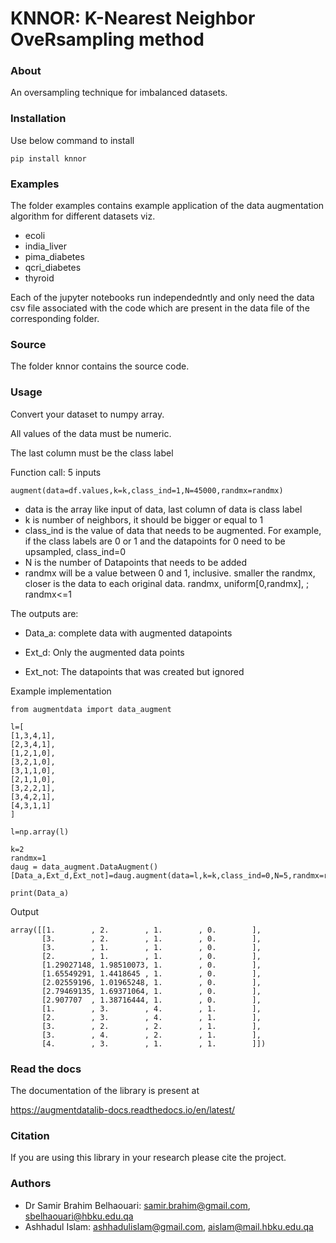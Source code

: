 
<!-- [![PyPI version](https://badge.fury.io/py/sentimentanalyser.svg)](https://badge.fury.io/py/sentimentanalyser)
[![Python 3.6](https://img.shields.io/badge/python-3.6-blue.svg)](https://www.python.org/downloads/release/python-360/)
[![License: MIT](https://img.shields.io/badge/License-MIT-yellow.svg)](https://opensource.org/licenses/MIT)
[![HitCount](http://hits.dwyl.io/ashhadulislam/sentiment-analyser-lib.svg)](http://hits.dwyl.io/ashhadulislam/sentiment-analyser-lib)
[![PyPI - Downloads](https://img.shields.io/pypi/dm/sentimentanalyser.svg)](https://img.shields.io/pypi/dm/sentimentanalyser.svg)
[![CodeFactor](https://www.codefactor.io/repository/github/ashhadulislam/sentiment-analyser-lib/badge/master)](https://www.codefactor.io/repository/github/ashhadulislam/sentiment-analyser-lib/overview/master) -->
# KNNOR: K-Nearest Neighbor OveRsampling method

### About
An oversampling technique for imbalanced datasets.

### Installation

Use below command to install 

`pip install knnor`

### Examples

The folder examples contains example application of the data augmentation algorithm for different datasets viz.

* ecoli
* india_liver
* pima_diabetes
* qcri_diabetes
* thyroid

Each of the jupyter notebooks run independedntly and only need the data csv file associated with the code which are present in the data file of the corresponding folder.

### Source

The folder knnor contains the source code.



### Usage


Convert your dataset to numpy array.

All values of the data must be numeric.

The last column must be the class label

Function call: 5 inputs
```
augment(data=df.values,k=k,class_ind=1,N=45000,randmx=randmx)
```
- data is the array like input of data, last column of data is class label	
- k is number of neighbors, it should be bigger or equal to 1
- class_ind is the value of data that needs to be augmented. For example, if the class labels are 0 or 1 and the datapoints for 0 need to be upsampled, class_ind=0
- N is the number of Datapoints that needs to be added
- randmx will be a value between 0 and 1, inclusive. smaller the randmx, closer is the data to each original data. randmx, uniform[0,randmx], ; randmx<=1

The outputs are:

- Data_a: complete data with augmented datapoints

- Ext_d: Only the augmented data points

- Ext_not: The datapoints that was created but ignored

Example implementation
```
from augmentdata import data_augment

l=[
[1,3,4,1],
[2,3,4,1],
[1,2,1,0],
[3,2,1,0],
[3,1,1,0],
[2,1,1,0],
[3,2,2,1],
[3,4,2,1],
[4,3,1,1]
]

l=np.array(l)

k=2
randmx=1
daug = data_augment.DataAugment()
[Data_a,Ext_d,Ext_not]=daug.augment(data=l,k=k,class_ind=0,N=5,randmx=randmx)

print(Data_a)
```
Output
```
array([[1.        , 2.        , 1.        , 0.        ],
       [3.        , 2.        , 1.        , 0.        ],
       [3.        , 1.        , 1.        , 0.        ],
       [2.        , 1.        , 1.        , 0.        ],
       [1.29027148, 1.98510073, 1.        , 0.        ],
       [1.65549291, 1.4418645 , 1.        , 0.        ],
       [2.02559196, 1.01965248, 1.        , 0.        ],
       [2.79469135, 1.69371064, 1.        , 0.        ],
       [2.907707  , 1.38716444, 1.        , 0.        ],
       [1.        , 3.        , 4.        , 1.        ],
       [2.        , 3.        , 4.        , 1.        ],
       [3.        , 2.        , 2.        , 1.        ],
       [3.        , 4.        , 2.        , 1.        ],
       [4.        , 3.        , 1.        , 1.        ]])
```

### Read the docs
The documentation of the library is present at

https://augmentdatalib-docs.readthedocs.io/en/latest/

### Citation
If you are using this library in your research please cite the project.


### Authors
- Dr Samir Brahim Belhaouari: samir.brahim@gmail.com, sbelhaouari@hbku.edu.qa
- Ashhadul Islam: ashhadulislam@gmail.com, aislam@mail.hbku.edu.qa
